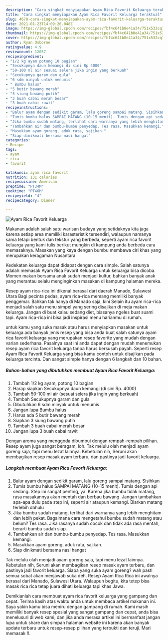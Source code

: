 ```yaml
---
description: "Cara singkat menyiapakan Ayam Rica Favorit Keluarga teraktual"
title: "Cara singkat menyiapakan Ayam Rica Favorit Keluarga teraktual"
slug: 4678-cara-singkat-menyiapakan-ayam-rica-favorit-keluarga-teraktual
date: 2021-01-23T14:09:26.048Z
image: https://img-global.cpcdn.com/recipes/fbf4c641b8e41a34/751x532cq70/ayam-rica-favorit-keluarga-foto-resep-utama.jpg
thumbnail: https://img-global.cpcdn.com/recipes/fbf4c641b8e41a34/751x532cq70/ayam-rica-favorit-keluarga-foto-resep-utama.jpg
cover: https://img-global.cpcdn.com/recipes/fbf4c641b8e41a34/751x532cq70/ayam-rica-favorit-keluarga-foto-resep-utama.jpg
author: Ryan Osborne
ratingvalue: 4.9
reviewcount: 12057
recipeingredient:
- "1/2 kg ayam potong 10 bagian"
- "Secukupnya daun kemangi di sini Rp 4000"
- "50-100 ml air sesuai selera jika ingin yang berkuah"
- "Secukupnya garam dan gula"
- "6 sdm minyak untuk menumis"
- " Bumbu halus"
- "5 butir bawang merah"
- "3 siung bawang putih"
- "3 buah cabai merah besar"
- "3 buah cabai rawit"
recipeinstructions:
- "Balur ayam dengan sedikit garam, lalu goreng sampai matang. Sisihkan"
- "Tumis bumbu halus SAMPAI MATANG (10-15 menit). Tumis dengan api sedang. Step ini sangat penting, ya. Karena jika bumbu tidak matang, rasa masakannya akan mentah dan berbau bawang. Jangan tambahkan apa-apa dulu pada step ini, seperti air ataupun kemangi. Biarkan matang terlebih dahulu"
- "Jika bumbu sudah matang, terlihat dari warnanya yang lebih menghitam dan lebih pekat. Bagaimana cara mengetahui bumbu sudah matang atau belum? Tes rasa. Jika rasanya sudah cocok dan tidak ada rasa mentah, berarti bumbu sudah siap."
- "Tambahkan air dan bumbu-bumbu penyedap. Tes rasa. Masukkan kemangi."
- "Masukkan ayam goreng, aduk rata, sajikan."
- "Siap dinikmati bersama nasi hangat"
categories:
- Recipe
tags:
- ayam
- rica
- favorit

katakunci: ayam rica favorit 
nutrition: 131 calories
recipecuisine: American
preptime: "PT34M"
cooktime: "PT46M"
recipeyield: "4"
recipecategory: Dinner

---
```



![Ayam Rica Favorit Keluarga](https://img-global.cpcdn.com/recipes/fbf4c641b8e41a34/751x532cq70/ayam-rica-favorit-keluarga-foto-resep-utama.jpg)

Makanan adalah salah satu warisan budaya yang setidaknya kita jaga karena setiap area memiliki karasteristik tersendiri, walaupun namanya sama tetapi bentuk dan tekstur yang berbeda, seperti ayam rica favorit keluarga yang kami tulis berikut mungkin di kampung anda berbeda cara memasaknya. Masakan yang kaya dengan bumbu membawa ciri khas yang merupakan keragaman Nusantara

Kedekatan keluarga dapat didapat dengan cara simple. Salah satunya adalah memasak Ayam Rica Favorit Keluarga untuk keluarga bisa dicoba. Momen makan bersama anak sudah menjadi kultur, bahkan banyak anak yang merantau selalu menginginkan masakan di kampung halaman mereka.

Resep ayam rica-rica ini dikenal berasal dari daerah Manado, Sulawesi Utara Bagi pecinta pedas, ayam rica-rica memang memiliki banyak penggemar. Bahkan tak hanya di Manado saja, kini Selain itu ayam rica-rica menjadi salah satu menu simpel yang sering disajikan di meja makan keluarga. Jangan di buat kalau sedang diet, biasanya ngeles buat suami tapi. Ayam rica-rica ini bisa jadi inspirasi menu harianmu di rumah.

untuk kamu yang suka masak atau harus menyiapkan masakan untuk keluarga ada banyak jenis resep yang bisa anda buat salah satunya ayam rica favorit keluarga yang merupakan resep favorite yang mudah dengan varian sederhana. Pasalnya saat ini anda dapat dengan mudah menemukan resep ayam rica favorit keluarga tanpa harus bersusah payah.
Seperti resep Ayam Rica Favorit Keluarga yang bisa kamu contoh untuk disajikan pada keluarga tercinta. Dan sangat simple hanya dengan 6 langkah dan 10 bahan.


<!--inarticleads1-->

##### Bahan-bahan yang dibutuhkan membuat Ayam Rica Favorit Keluarga:

1. Tambah 1/2 kg ayam, potong 10 bagian
1. Harap siapkan Secukupnya daun kemangi (di sini Rp. 4000)
1. Tambah 50-100 ml air (sesuai selera jika ingin yang berkuah)
1. Tambah Secukupnya garam dan gula
1. Dibutuhkan 6 sdm minyak untuk menumis
1. Jangan lupa  Bumbu halus
1. Harus ada 5 butir bawang merah
1. Siapkan 3 siung bawang putih
1. Tambah 3 buah cabai merah besar
1. Jangan lupa 3 buah cabai rawit


Dengan aroma yang menggoda dibumbui dengan rempah-rempah pilihan. Resep ayam juga sangat beragam, loh. Tak melulu olah menjadi ayam goreng saja, tapi menu lezat lainnya. Kebetulan nih, Seruni akan membagikan resep masak ayam terbaru, dan pastinya jadi favorit keluarga. 

<!--inarticleads2-->

##### Langkah membuat  Ayam Rica Favorit Keluarga:

1. Balur ayam dengan sedikit garam, lalu goreng sampai matang. Sisihkan
1. Tumis bumbu halus SAMPAI MATANG (10-15 menit). Tumis dengan api sedang. Step ini sangat penting, ya. Karena jika bumbu tidak matang, rasa masakannya akan mentah dan berbau bawang. Jangan tambahkan apa-apa dulu pada step ini, seperti air ataupun kemangi. Biarkan matang terlebih dahulu
1. Jika bumbu sudah matang, terlihat dari warnanya yang lebih menghitam dan lebih pekat. Bagaimana cara mengetahui bumbu sudah matang atau belum? Tes rasa. Jika rasanya sudah cocok dan tidak ada rasa mentah, berarti bumbu sudah siap.
1. Tambahkan air dan bumbu-bumbu penyedap. Tes rasa. Masukkan kemangi.
1. Masukkan ayam goreng, aduk rata, sajikan.
1. Siap dinikmati bersama nasi hangat


Tak melulu olah menjadi ayam goreng saja, tapi menu lezat lainnya. Kebetulan nih, Seruni akan membagikan resep masak ayam terbaru, dan pastinya jadi favorit keluarga. Siapa yang suka ayam goreng? wah pasti semua sobat akan menjawab suka deh. Resep Ayam Rica Rica ini awalnya berasal dari Manado, Sulawesi Utara. Walaupun begitu, kita tetep bisa masak rica rica tetap juara dihati keluarga tapi khas Jawa. 

Demikianlah cara membuat ayam rica favorit keluarga yang gampang dan cepat. Terima kasih atas waktu anda untuk membaca artikel makanan ini. Saya yakin kamu bisa meniru dengan gampang di rumah. Kami masih memiliki banyak resep spesial yang sangat gampang dan cepat, anda bisa menelusuri di web kami, dan jika anda merasa artikel ini bermanfaat jangan lupa untuk share dan simpan halaman website ini karena akan banyak update terbaru untuk resep-resep pilihan yang terbukti dan teruji. Mari memasak !!. 

